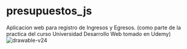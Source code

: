 # presupuestos_js
Aplicacion web para registro de Ingresos y Egresos. (como parte de la practica del curso Universidad Desarrollo Web tomado en Udemy)
<img align="center" src="https://github.com/GabrielTellezG/presupuestos_js/img/Sum.jpg" alt="drawable-v24"/>
